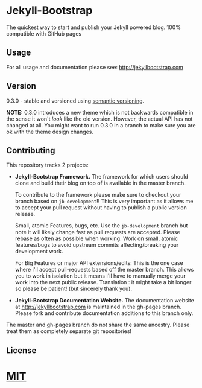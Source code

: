 # Jekyll-Bootstrap

The quickest way to start and publish your Jekyll powered blog. 100% compatible with GitHub pages

## Usage

For all usage and documentation please see: <http://jekyllbootstrap.com>

## Version

0.3.0 - stable and versioned using [semantic versioning](http://semver.org/).

**NOTE:** 0.3.0 introduces a new theme which is not backwards compatible in the sense it won't _look_ like the old version.
However, the actual API has not changed at all.
You might want to run 0.3.0 in a branch to make sure you are ok with the theme design changes.

## Contributing

This repository tracks 2 projects:

- **Jekyll-Bootstrap Framework.**
  The framework for which users should clone and build their blog on top of is available in the master branch.

  To contribute to the framework please make sure to checkout your branch based on `jb-development`!!
  This is very important as it allows me to accept your pull request without having to publish a public version release.

  Small, atomic Features, bugs, etc.
  Use the `jb-development` branch but note it will likely change fast as pull requests are accepted.
  Please rebase as often as possible when working.
  Work on small, atomic features/bugs to avoid upstream commits affecting/breaking your development work.

  For Big Features or major API extensions/edits:
  This is the one case where I'll accept pull-requests based off the master branch.
  This allows you to work in isolation but it means I'll have to manually merge your work into the next public release.
  Translation : it might take a bit longer so please be patient! (but sincerely thank you).

- **Jekyll-Bootstrap Documentation Website.**
  The documentation website at <http://jekyllbootstrap.com> is maintained in the gh-pages branch.
  Please fork and contribute documentation additions to this branch only.

The master and gh-pages branch do not share the same ancestry. Please treat them as completely separate git repositories!


## License

[MIT](http://opensource.org/licenses/MIT)
=======
